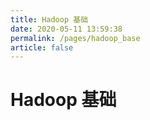 ```yaml
---
title: Hadoop 基础
date: 2020-05-11 13:59:38
permalink: /pages/hadoop_base
article: false
---
```


# Hadoop 基础